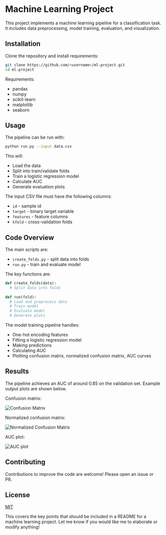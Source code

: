 # Machine Learning Project

This project implements a machine learning pipeline for a classification task. It includes data preprocessing, model training, evaluation, and visualization.

## Installation

Clone the repository and install requirements:

```bash
git clone https://github.com/<username>/ml-project.git
cd ml-project
```

Requirements:
- pandas 
- numpy
- scikit-learn
- matplotlib
- seaborn

## Usage

The pipeline can be run with:

```bash
python run.py --input data.csv
```

This will:

- Load the data 
- Split into train/validate folds
- Train a logistic regression model
- Calculate AUC 
- Generate evaluation plots

The input CSV file must have the following columns:

- `id` - sample id
- `target` - binary target variable 
- `features` - feature columns
- `kfold` - cross-validation folds 

## Code Overview

The main scripts are:

- `create_folds.py` - split data into folds
- `run.py` - train and evaluate model

The key functions are:

```python
def create_folds(data):
  # Split data into folds
  
def run(fold):  
  # Load and preprocess data
  # Train model
  # Evaluate model
  # Generate plots
```

The model training pipeline handles:

- One-hot encoding features
- Fitting a logistic regression model
- Making predictions
- Calculating AUC
- Plotting confusion matrix, normalized confusion matrix, AUC curves

## Results

The pipeline achieves an AUC of around 0.85 on the validation set. Example output plots are shown below.

Confusion matrix:

![Confusion Matrix](confusion_matrix.png)

Normalized confusion matrix:

![Normalized Confusion Matrix](normalized_confusion_matrix.png) 

AUC plot:

![AUC plot](auc_graph.png)

## Contributing

Contributions to improve the code are welcome! Please open an issue or PR.


## License

[MIT](https://choosealicense.com/licenses/mit/)

This covers the key points that should be included in a README for a machine learning project. Let me know if you would like me to elaborate or modify anything!
